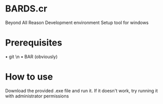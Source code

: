 # BARDS.cr
Beyond All Reason Development environment Setup tool for windows

# Prerequisites 

• git \n
• BAR (obviously)

# How to use

Download the provided .exe file and run it. If it doesn't work, try running it with administrator permissions